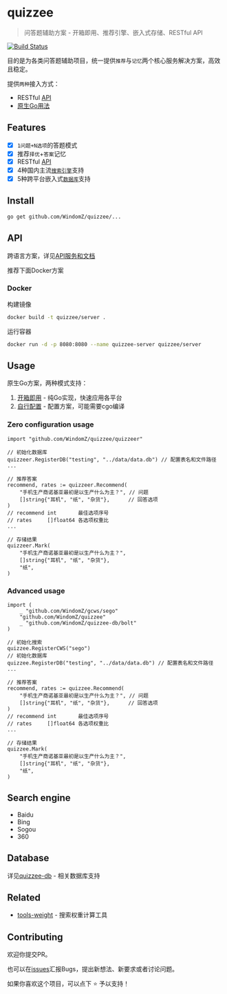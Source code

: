 # quizzee

> 问答题辅助方案 - 开箱即用、推荐引擎、嵌入式存储、RESTful API

[![Build Status](https://travis-ci.org/WindomZ/quizzee.svg?branch=master)](https://travis-ci.org/WindomZ/quizzee)

目的是为各类问答题辅助项目，统一提供`推荐`与`记忆`两个核心服务解决方案，高效且稳定。

提供`两种`接入方式：
- RESTful [API](#api)
- [原生Go用法](#usage)

## Features
- [x] `1问题+N选项`的答题模式
- [x] 推荐`择优`+`答案`记忆
- [x] RESTful [API](#api)
- [x] 4种国内主流[`搜索引擎`](#search-engine)支持
- [x] 5种跨平台嵌入式[`数据库`](#database)支持

## Install
```bash
go get github.com/WindomZ/quizzee/...
```

## API
跨语言方案，详见[API服务和文档](./server)

推荐下面Docker方案

### Docker
构建镜像
```bash
docker build -t quizzee/server .
```

运行容器
```bash
docker run -d -p 8080:8080 --name quizzee-server quizzee/server
```

## Usage
原生Go方案，两种模式支持：
1. [开箱即用](#zero-configuration-usage) - 纯Go实现，快速应用各平台
1. [自行配置](#advanced-usage) - 配置方案，可能需要cgo编译

### Zero configuration usage
```
import "github.com/WindomZ/quizzee/quizzeer"

// 初始化数据库
quizzeer.RegisterDB("testing", "../data/data.db") // 配置表名和文件路径
...

// 推荐答案
recommend, rates := quizzeer.Recommend(
    "手机生产商诺基亚最初是以生产什么为主？", // 问题
    []string{"耳机", "纸", "杂货"},      // 回答选项
)
// recommend int       最佳选项序号
// rates     []float64 各选项权重比
...

// 存储结果
quizzeer.Mark(
    "手机生产商诺基亚最初是以生产什么为主？",
    []string{"耳机", "纸", "杂货"},
    "纸",
)
```

### Advanced usage
```
import (
	_ "github.com/WindomZ/gcws/sego"
	"github.com/WindomZ/quizzee"
	_ "github.com/WindomZ/quizzee-db/bolt"
)

// 初始化搜索
quizzee.RegisterCWS("sego")
// 初始化数据库
quizzee.RegisterDB("testing", "../data/data.db") // 配置表名和文件路径
...

// 推荐答案
recommend, rates := quizzee.Recommend(
    "手机生产商诺基亚最初是以生产什么为主？", // 问题
    []string{"耳机", "纸", "杂货"},      // 回答选项
)
// recommend int       最佳选项序号
// rates     []float64 各选项权重比
...

// 存储结果
quizzee.Mark(
    "手机生产商诺基亚最初是以生产什么为主？",
    []string{"耳机", "纸", "杂货"},
    "纸",
)
```

## Search engine
- Baidu
- Bing
- Sogou
- 360

## Database
详见[quizzee-db](https://github.com/WindomZ/quizzee-db) - 相关数据库支持

## Related
- [tools-weight](./tools/weight) - 搜索权重计算工具

## Contributing
欢迎你提交PR。

也可以在[issues](https://github.com/WindomZ/quizzee/issues)汇报Bugs，提出新想法、新要求或者讨论问题。

如果你喜欢这个项目，可以点下 :star: 予以支持！
